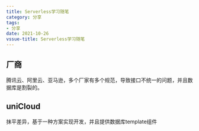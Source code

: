 ```yaml
---
title: Serverless学习随笔
category: 分享
tags:
- 分享
date: 2021-10-26
vssue-title: Serverless学习随笔
---
```

## 厂商

腾讯云、阿里云、亚马逊，多个厂家有多个规范，导致接口不统一的问题，并且数据库是割裂的。



## uniCloud

抹平差异，基于一种方案实现开发，并且提供数据库template组件


